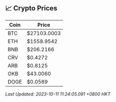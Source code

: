 ## 📈 Crypto Prices

| Coin | Price |
| ---- | ----- |
| BTC | $27103.0003 |
| ETH | $1558.9542 |
| BNB | $206.2166 |
| CRV | $0.4272 |
| ARB | $0.8125 |
| OKB | $43.0060 |
| DOGE | $0.0589 |

_Last Updated: 2023-10-11 11:24:05.091 +0800 HKT_